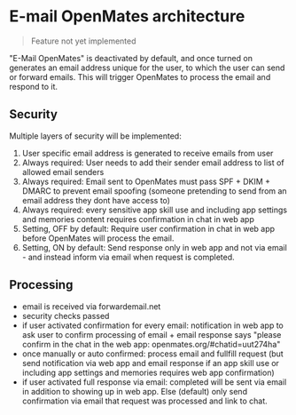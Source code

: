 # E-mail OpenMates architecture

> Feature not yet implemented

"E-Mail OpenMates" is deactivated by default, and once turned on generates an email address unique for the user, to which the user can send or forward emails. This will trigger OpenMates to process the email and respond to it.

## Security

Multiple layers of security will be implemented:

1. User specific email address is generated to receive emails from user
2. Always required: User needs to add their sender email address to list of allowed email senders
3. Always required: Email sent to OpenMates must pass SPF + DKIM + DMARC to prevent email spoofing (someone pretending to send from an email address they dont have access to)
4. Always required: every sensitive app skill use and including app settings and memories content requires confirmation in chat in web app
5. Setting, OFF by default: Require user confirmation in chat in web app before OpenMates will process the email.
6. Setting, ON by default: Send response only in web app and not via email - and instead inform via email when request is completed.

## Processing

- email is received via forwardemail.net
- security checks passed
- if user activated confirmation for every email: notification in web app to ask user to confirm processing of email + email response says "please confirm in the chat in the web app: openmates.org/#chatid=uut274ha"
- once manually or auto confirmed: process email and fullfill request (but send notification via web app and email response if an app skill use or including app settings and memories requires web app confirmation)
- if user activated full response via email: completed will be sent via email in addition to showing up in web app. Else (default) only send confirmation via email that request was processed and link to chat.


